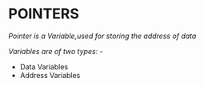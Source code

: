 # POINTERS
*Pointer is a Variable,used for storing the address of data*

*Variables are of two types: -*
* Data Variables
* Address Variables
